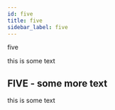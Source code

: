 ```yaml
---
id: five
title: five
sidebar_label: five
---
```

five

this is some text

## FIVE - some more text
this is some text